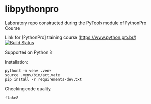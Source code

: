 # libpythonpro
Laboratory repo constructed during the PyTools module of PythonPro Course

Link for [PythonPro] training course (https://www.python.pro.br/) 
[![Build Status](https://travis-ci.com/dougfraga/libpythonpro.svg?branch=master)](https://travis-ci.com/dougfraga/libpythonpro)

Supported on Python 3

Installation:
```console
python3 -m venv .venv
source .venv/bin/activate
pip install -r requirements-dev.txt
```

Checking code quality:
```console:
flake8
````
